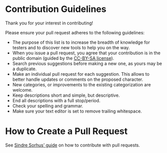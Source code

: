 # Contribution Guidelines

Thank you for your interest in contributing!

Please ensure your pull request adheres to the following guidelines:


- The purpose of this list is to increase the breadth of knowledge for testers and to discover new tools to help you on the way.
- When you issue a pull request, you agree that your contribution is in the public domain (guided by the [CC-BY-SA license](LICENSE)).
- Search previous suggestions before making a new one, as yours may be a duplicate.
- Make an individual pull request for each suggestion. This allows to better handle updates or comments on the proposed character.
- New categories, or improvements to the existing categorization are welcome.
- Keep descriptions short and simple, but descriptive.
- End all descriptions with a full stop/period.
- Check your spelling and grammar.
- Make sure your text editor is set to remove trailing whitespace.

# How to Create a Pull Request

See [Sindre Sorhus’
guide](https://github.com/sindresorhus/awesome/blob/master/contributing.md#adding-something-to-an-awesome-list) on how to contribute with pull requests.
